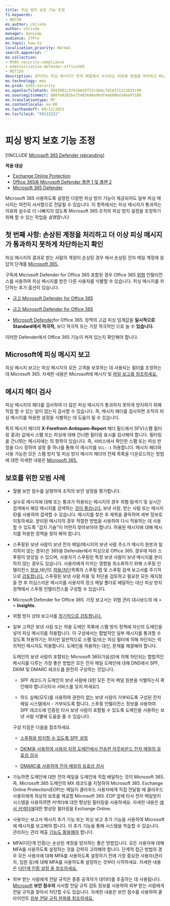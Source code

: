 ```yaml
---
title: 피싱 방지 보호 기능 조정
f1.keywords:
- NOCSH
ms.author: chrisda
author: chrisda
manager: dansimp
audience: ITPro
ms.topic: how-to
localization_priority: Normal
search.appverid: ''
ms.collection:
- M365-security-compliance
- m365initiative-defender-office365
- MET150
description: 관리자는 피싱 메시지가 전자 메일에서 수신되는 이유와 방법을 파악하고 Microsoft 365 향후 더 많은 피싱 메시지를 방지하는 방법에 대해 학습할 수 있습니다.
ms.technology: mdo
ms.prod: m365-security
ms.openlocfilehash: 5093981c5f0166d3f53c3b6c7d24371312633c99
ms.sourcegitcommit: d08fe0282be75483608e96df4e6986d346e97180
ms.translationtype: MT
ms.contentlocale: ko-KR
ms.lasthandoff: 09/12/2021
ms.locfileid: "59213222"
---
```

# <a name="tune-anti-phishing-protection"></a>피싱 방지 보호 기능 조정

[!INCLUDE [Microsoft 365 Defender rebranding](../includes/microsoft-defender-for-office.md)]

**적용 대상**
- [Exchange Online Protection](exchange-online-protection-overview.md)
- [Office 365용 Microsoft Defender 플랜 1 및 플랜 2](defender-for-office-365.md)
- [Microsoft 365 Defender](../defender/microsoft-365-defender.md)

Microsoft 365 사용하도록 설정된 다양한 피싱 방지 기능이 제공되어도 일부 피싱 메시지는 여전히 사서함으로 전달될 수 있습니다. 이 항목에서는 피싱 메시지가 통과하는 이유와 실수로 더 나빠지지 않도록 Microsoft 365 조직의 피싱 방지 설정을 조정하기 위해 할 수 있는 작업을 _설명합니다._

## <a name="first-things-first-deal-with-any-compromised-accounts-and-make-sure-you-block-any-more-phishing-messages-from-getting-through"></a>첫 번째 사항: 손상된 계정을 처리하고 더 이상 피싱 메시지가 통과하지 못하게 차단하는지 확인

피싱 메시지의 결과로 받는 사람의 계정이 손상된 경우 에서 손상된 전자 메일 계정에 응답의 단계를 [Microsoft 365.](responding-to-a-compromised-email-account.md)

구독에 Microsoft Defender for Office 365 포함된 경우 Office 365 [위협](office-365-ti.md) 인텔리전스를 사용하여 피싱 메시지를 받은 다른 사용자를 식별할 수 있습니다. 피싱 메시지를 차단하는 추가 옵션이 있습니다.

- [금고 Microsoft Defender for Office 365](set-up-safe-links-policies.md)

- [금고 Microsoft Defender for Office 365](set-up-safe-attachments-policies.md)

- [Microsoft Defender](configure-mdo-anti-phishing-policies.md)for Office 365. 정책의 고급 피싱  임계값을 **일시적으로 Standard에서** **적극적,** 보다 적극적 또는 가장 적극적인 으로 늘 수 **있습니다.**

이러한 Defender에서 Office 365 기능이 켜져 있는지 확인해야 합니다.

## <a name="report-the-phishing-message-to-microsoft"></a>Microsoft에 피싱 메시지 보고

피싱 메시지 보고는 피싱 메시지의 모든 고객을 보호하는 데 사용되는 필터를 조정하는 데 Microsoft 365. 자세한 내용은 Microsoft에 메시지 및 [파일 보고를 참조하세요.](report-junk-email-messages-to-microsoft.md)

## <a name="inspect-the-message-headers"></a>메시지 헤더 검사

피싱 메시지의 헤더를 검사하여 더 많은 피싱 메시지가 통과하지 못하게 방지하기 위해 직접 할 수 있는 일이 없는지 검사할 수 있습니다. 즉, 메시지 헤더를 검사하면 조직의 피싱 메시지를 허용한 설정을 식별하는 데 도움이 될 수 있습니다.

특히 메시지 헤더의 **X-Forefront-Antispam-Report** 헤더 필드에서 SFV(스팸 필터링 결과) 값에서 스팸 또는 피싱에 대해 건너뛴 필터링 표시를 검사해야 합니다. 필터링을 건너뛰는 메시지에는 의 항목이 있습니다. 즉, 서비스에서 확인한 스팸 또는 피싱 판정을 다시 정하여 설정 중 하나를 통해 이 메시지를 `SCL:-1` 허용합니다. 메시지 헤더와 사용 가능한 모든 스팸 방지 및 피싱 방지 메시지 헤더의 전체 목록을 다운로드하는 방법에 대한 자세한 내용은 [Microsoft 365.](anti-spam-message-headers.md)

## <a name="best-practices-to-stay-protected"></a>보호를 위한 모범 사례

- 월별 보안 점수를 [](../defender/microsoft-secure-score.md) 실행하여 조직의 보안 설정을 평가합니다.

- 실수로 메시지에 대해 또는 통과가 허용되는 메시지의 경우 위협 탐색기 및 실시간 검색에서 해당 메시지를 검색하는 [것이 좋습니다.](threat-explorer.md) 보낸 사람, 받는 사람 또는 메시지 ID를 사용하여 검색할 수 있습니다. 메시지를 찾은 후 제목을 클릭하여 세부 정보로 이동하세요. 분리된 메시지의 경우 적절한 방법을 사용하여 다시 적용하는 데 사용할 수 있도록 "감지 기술"이 어떤지 찾아보아야 합니다. 허용된 메시지에 대해 메시지를 허용한 정책을 찾아 봐야 합니다.

- 스푸핑된 보낸 사람이 보낸 전자 메일(메시지의 보낸 사람 주소가 메시지 원본과 일치하지 않는 경우)은 365용 Defender에서 피싱으로 Office 365. 경우에 따라 스푸핑이 양성일 수 있으며, 사용자가 스푸핑된 특정 보낸 사람이 보낸 메시지를 분리하지 않는 경우도 있습니다. 사용자에게 미치는 영향을 최소화하기 위해 스푸핑 인텔리전스  [정보,](learn-about-spoof-intelligence.md)테넌트 [허용/차단](tenant-allow-block-list.md)목록의 스푸핑 탭 및 스푸핑 검색 보고서를 주기적으로 [검토합니다.](view-email-security-reports.md#spoof-detections-report) 스푸핑된 보낸 사람 허용 및 차단을 검토하고 필요한 모든 재지정을 한 [](set-up-anti-phishing-policies.md#spoof-settings) 후 의심스러운 메시지를 사용자의 정크 메일  폴더로 배달하는 대신 피싱 방지 정책에서 스푸핑 인텔리전스를 구성할 수 있습니다.

- Microsoft Defender for Office 365. 가장 보고서는 위협 관리  대시보드의 에 \>  \> **Insights.**

- 위협 방지 상태 보고서를 [정기적으로 검토합니다.](view-reports-for-mdo.md#threat-protection-status-report)

- 일부 고객은 보낸 사람 또는 허용 도메인 목록에 스팸 방지 정책에 자신의 도메인을 넣어 피싱 메시지를 허용합니다. 이 구성에서는 합법적인 일부 메시지를 통과할 수 있도록 허용하기는 하지만 일반적으로 스팸 및/또는 피싱 필터에 의해 차단되는 악의적인 메시지도 허용합니다. 도메인을 허용하는 대신, 문제를 해결해야 합니다.

  도메인의 보낸 사람이 포함되는 Microsoft 365(가음성)에 의해 차단되는 합법적인 메시지를 다루는 가장 좋은 방법은 모든 전자 메일 도메인에 대해 DNS에서  SPF, DKIM 및 DMARC 레코드를 완전히 구성하는 것입니다.

  - SPF 레코드가 도메인의  보낸 사람에 대한 모든 전자 메일 원본을 식별하는지 확인해야 합니다(타사 서비스를 잊지 마세요!).

  - 하드 실패(모두)를 사용하여 권한이 없는 보낸 사람이 거부되도록 구성된 전자 메일 시스템에서 \- 거부되도록 합니다. 스푸핑 [](learn-about-spoof-intelligence.md) 인텔리전스 정보를 사용하여 SPF 레코드에 인증된 타사 보낸 사람이 포함될 수 있도록 도메인을 사용하는 보낸 사람 식별에 도움을 줄 수 있습니다.

  구성 지침은 다음을 참조하세요.

  - [스푸핑을 방지할 수 있도록 SPF 설정](set-up-spf-in-office-365-to-help-prevent-spoofing.md)

  - [DKIM을 사용하여 사용자 지정 도메인에서 전송한 아웃바운드 전자 메일의 유효성 검사](use-dkim-to-validate-outbound-email.md)

  - [DMARC를 사용하여 전자 메일의 유효성 검사](use-dmarc-to-validate-email.md)

- 가능하면 도메인에 대한 전자 메일을 도메인에 직접 배달하는 것이 Microsoft 365. 즉, Microsoft 365 도메인의 MX 레코드를 지정하여 Microsoft 365. Exchange Online Protection(EOP)는 메일이 클라우드 사용자에게 직접 전달될 때 클라우드 사용자에게 최상의 보호를 제공할 Microsoft 365. EOP 앞에 타사 전자 메일방지 시스템을 사용하려면 커넥터에 대한 향상된 필터링을 사용하세요. 자세한 내용은 [에서 커넥터에](/Exchange/mail-flow-best-practices/use-connectors-to-configure-mail-flow/enhanced-filtering-for-connectors)대한 향상된 필터링을 Exchange Online.

- 사용자는 보고서 [](enable-the-report-message-add-in.md) 메시지 추가 기능 또는 [](enable-the-report-phish-add-in.md) 피싱 보고 추가 기능을 사용하여 Microsoft에 메시지를 보고해야 합니다. 이 추가 기능을 통해 시스템을 학습할 수 있습니다. 관리자는 관리 제출 [기능도 활용해야](admin-submission.md) 합니다.

- MFA(다단계 인증)는 손상된 계정을 방지하는 좋은 방법입니다. 모든 사용자에 대해 MFA를 사용하도록 설정하는 것을 강력히 고려해야 합니다. 단계적 접근 방법의 경우 모든 사용자에 대해 MFA를 사용하도록 설정하기 전에 가장 중요한 사용자(관리자, 임원 등)에 대해 MFA를 사용하도록 설정하는 것부터 시작하세요. 자세한 내용은 [다단계 인증 설정 을 참조하세요.](../../admin/security-and-compliance/set-up-multi-factor-authentication.md)

- 외부 받는 사람에게 전달 규칙은 종종 공격자가 데이터를 추출하는 데 사용됩니다. [Microsoft](../defender/microsoft-secure-score.md) **보안 점수의** 사서함 전달 규칙 검토 정보를 사용하여 외부 받는 사람에게 전달 규칙을 찾아서 차단할 수도 있습니다. 자세한 내용은 보안 점수를 사용하여 클라이언트 [외부 전달 규칙 완화를 참조하세요.](/archive/blogs/office365security/mitigating-client-external-forwarding-rules-with-secure-score)
